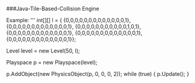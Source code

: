 ###Java-Tile-Based-Collision Engine

Example:
'''
int[][] l = {
	{0,0,0,0,0,0,0,0,0,0,0,0,0,1},
	{0,0,0,0,0,0,0,0,0,0,0,0,0,1},
	{0,0,0,0,0,0,0,0,0,0,0,1,0,1},
	{0,0,0,0,0,0,0,0,0,0,0,0,0,1},
	{0,0,0,0,0,0,0,0,0,0,0,0,0,1},
	{0,0,0,0,0,0,0,0,0,0,0,0,0,1}};
	
Level level = new Level(50, l);
	
Playspace p = new Playspace(level);
	
p.AddObject(new PhysicsObject(p, 0, 0, 0, 2));
while (true)
{
	p.Update();
}